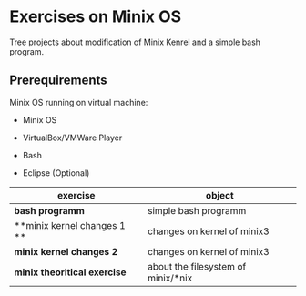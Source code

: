 # Exercises on Minix OS

Tree projects about modification of Minix Kenrel and a simple bash program. 

## Prerequirements

Minix OS running on virtual machine:

* Minix OS

* VirtualBox\/VMWare Player

* Bash
* Eclipse \(Optional\)



| exercise | object |
| --- | --- |
| **bash programm** | simple bash programm |
| **minix kernel changes 1 ** | changes on kernel of minix3 |
| **minix kernel changes 2** | changes on kernel of minix3 |
| **minix theoritical exercise** | about the filesystem of minix\/\*nix |

